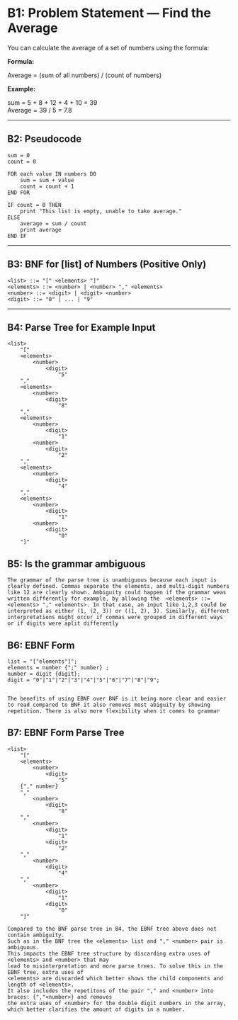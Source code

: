 # B1: Problem Statement — Find the Average

You can calculate the average of a set of numbers using the formula:

**Formula:**

Average = (sum of all numbers) / (count of numbers)

**Example:**

sum = 5 + 8 + 12 + 4 + 10 = 39  
Average = 39 / 5 = 7.8

---

## B2: Pseudocode

```text
sum = 0
count = 0

FOR each value IN numbers DO
    sum = sum + value
    count = count + 1
END FOR

IF count = 0 THEN
    print "This list is empty, unable to take average."
ELSE
    average = sum / count
    print average
END IF
```


---

## B3: BNF for [list] of Numbers (Positive Only)

```bnf
<list> ::= "[" <elements> "]"
<elements> ::= <number> | <number> "," <elements>
<number> ::= <digit> | <digit> <number>
<digit> ::= "0" | ... | "9"
```

---

## B4: Parse Tree for Example Input

```text
<list>
    "["
    <elements>
        <number>
            <digit>
                "5"
    ","
    <elements>
        <number>
            <digit>
                "8"
    ","
    <elements>
        <number>
            <digit>
                "1"
        <number>
            <digit>
                "2"
    ","
    <elements>
        <number>
            <digit>
                "4"
    ","
    <elements>
        <number>
            <digit>
                "1"
        <number>
            <digit>
                "0"
    "]"
```
## B5: Is the grammar ambiguous 
```text
The grammar of the parse tree is unambiguous because each input is clearly defined. Commas separate the elements, and multi-digit numbers like 12 are clearly shown. Ambiguity could happen if the grammar weas written differently for example, by allowing the  <elements> ::= <elements> "," <elements>. In that case, an input like 1,2,3 could be interpreted as either (1, (2, 3)) or ((1, 2), 3). Similarly, different interpretations might occur if commas were grouped in different ways or if digits were aplit differently 

```
## B6: EBNF Form
```text
list = "["elements"]";
elements = number {";" number} ;
number = digit {digit};
digit = "0"|"1"|"2"|"3"|"4"|"5"|"6"|"7"|"8"|"9";


The benefits of using EBNF over BNF is it being more clear and easier to read compared to BNF it also removes most abiguity by showing repetition. There is also more flexibility when it comes to grammar 
```
## B7: EBNF Form Parse Tree
```text
<list>
    "["
    <elements>
        <number>
            <digit>
                "5"
    {"," number}
	","
        <number>
            <digit>
                "8"
    ","
        <number>
            <digit>
                "1"
            <digit>
                "2"
    ","
        <number>
            <digit>
                "4"
    ","
        <number>
            <digit>
                "1"
            <digit>
                "0"
    "]"
	
Compared to the BNF parse tree in B4, the EBNF tree above does not contain ambiguity.
Such as in the BNF tree the <elements> list and "," <number> pair is ambiguous.
This impacts the EBNF tree structure by discarding extra uses of <elements> and <number> that may
lead to misinterpretation and more parse trees. To solve this in the EBNF tree, extra uses of
<elements> are discarded which better shows the child components and length of <elements>.
It also includes the repetitons of the pair "," and <number> into braces: {","<number>} and removes
the extra uses of <number> for the double digit numbers in the array,
which better clarifies the amount of digits in a number. 
```
